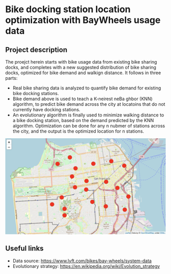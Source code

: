 # Bike docking station location optimization with BayWheels usage data


## Project description
The proejct herein starts with bike usage data from existing bike sharing docks, and completes with a new suggested distribution of bike sharing docks, optimized for bike demand and walkign distance. It follows in three parts:
 - Real bike sharing data is analyzed to quantify bike demand for existing bike docking stations. 
 - Bike demand above is  used to teach a K-neirest neBa ghbor (KNN) algorithm, to predict bike demand across the city at locatoins that do not currently have docking stations.
 - An evolutionary algorithm is finally used to minimize walking distance to a bike docking station, based on the demand predicted by the KNN algorithm. Optimization can be done for any n nubmer of stations across the city, and the output is the optimized location for n stations. 
 
![Example optimized bike docking station distribution across SF](https://github.com/nivalle/BayWheelPredict/blob/master/Figures/ExampleBikeStationOptimization.png)

## Useful links 
- Data source: https://www.lyft.com/bikes/bay-wheels/system-data
- Evolutionary strategy: https://en.wikipedia.org/wiki/Evolution_strategy


